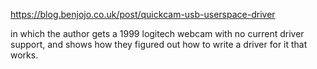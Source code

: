 https://blog.benjojo.co.uk/post/quickcam-usb-userspace-driver

in which the author gets a 1999 logitech webcam with no current driver support, and shows how they figured out how to write a driver for it that works.